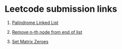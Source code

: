 # Leetcode submission links

1. [Palindrome Linked List](https://leetcode.com/problems/palindrome-linked-list/submissions/1431814137/)

2. [Remove n-th node from end of list](https://leetcode.com/problems/remove-nth-node-from-end-of-list/submissions/1431859725/)

3. [Set Matrix Zeroes](https://leetcode.com/problems/set-matrix-zeroes/submissions/1432973055/)